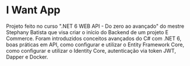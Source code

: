 # I Want App

Projeto feito no curso ".NET 6 WEB API - Do zero ao avançado" do mestre Stephany Batista que visa criar o início do Backend de um projeto E Commerce.
Foram introduzidos conceitos avançados do C# com .NET 6, boas práticas em API, como configurar e utilizar o Entity Framework Core, como configurar e utilizar o Identity Core, autenticação via token JWT, Dapper e Docker.
